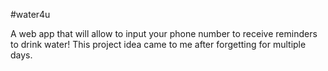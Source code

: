 #water4u

A web app that will allow to input your phone number to receive reminders to drink water!
This project idea came to me after forgetting for multiple days.
